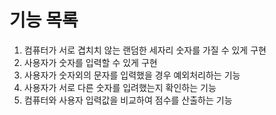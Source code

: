 # 기능 목록

1. 컴퓨터가 서로 겹치치 않는 랜덤한 세자리 숫자를 가질 수 있게 구현
2. 사용자가 숫자를 입력할 수 있게 구현
3. 사용자가 숫자외의 문자를 입력했을 경우 예외처리하는 기능
4. 사용자가 서로 다른 숫자를 입려했는지 확인하는 기능
5. 컴퓨터와 사용자 입력값을 비교하여 점수를 산출하는 기능